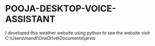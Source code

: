 # POOJA-DESKTOP-VOICE-ASSISTANT
I developed this weather website using python to see the website visit C:\Users\mandl\OneDrive\Documents\jarvis
